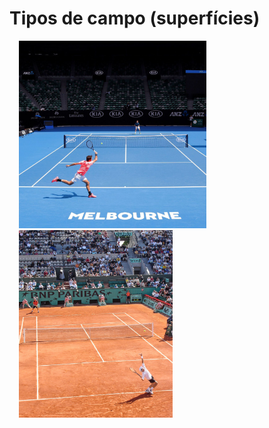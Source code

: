 # Tipos de campo (superfícies)

<p>
  <img height="300px" src="https://raw.githubusercontent.com/ch-m-mueller/apresentacao-tenis/refs/heads/main/source/content/tenis/img/campo-dura.jpg" alt="Dura (Australian Open)" hspace="15px" />
  <img  height="300px" src="https://raw.githubusercontent.com/ch-m-mueller/apresentacao-tenis/refs/heads/main/source/content/tenis/img/campo-saibro.jpg" alt="Saibro pó de tijolo (French Open)" hspace="15px" />
  
</p>







<!--<p>
  
  <figure>
    <img src="img/campo-dura.jpg" alt="Dura (Australian Open)" hspace="15px" />
    <figcaption>Dura (Australian Open)</figcaption>
  </figure>


  <figure>
    <img src="img/campo-saibro.jpg" alt="Saibro pó de tijolo (French Open)" hspace="15px" />
    <figcaption>Saibro pó de tijolo (French Opeen)</figcaption>
  </figure>
  
</p>-->
